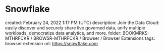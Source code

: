 # Snowflake

created: February 24, 2022 1:17 PM (UTC)
description: Join the Data Cloud: easily discover and securely share live governed data, unify multiple workloads, democratize data analytics, and more.
folder: BOOKMRKS-MTHRFCKR / BROWSR-MTHRFCKR / Browser / Browser Extensions
tags: browser extension
url: https://snowflake.com